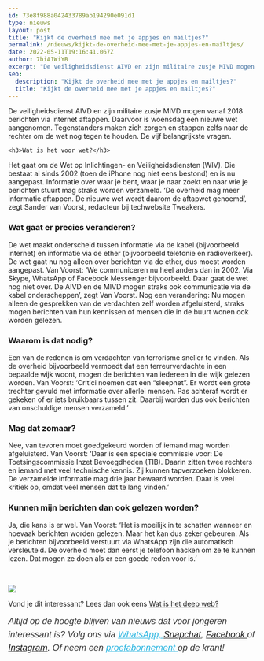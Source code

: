 ```yaml
---
id: 73e8f988a042433789ab194290e091d1
type: nieuws
layout: post
title: "Kijkt de overheid mee met je appjes en mailtjes?"
permalink: /nieuws/kijkt-de-overheid-mee-met-je-appjes-en-mailtjes/
date: 2022-05-11T19:16:41.067Z
author: 7biA1WiYB
excerpt: "De veiligheidsdienst AIVD en zijn militaire zusje MIVD mogen vanaf 2018 berichten via internet aftappen. Daarvoor is woensdag een nieuwe wet aangenomen. Tegenstanders maken zich zorgen en stappen zelfs naar de rechter om de wet nog tegen te houden. De vijf belangrijkste vragen.  "
seo:
  description: "Kijkt de overheid mee met je appjes en mailtjes?"
  title: "Kijkt de overheid mee met je appjes en mailtjes?"
---
```

De veiligheidsdienst AIVD en zijn militaire zusje MIVD mogen vanaf 2018 berichten via internet aftappen. Daarvoor is woensdag een nieuwe wet aangenomen. Tegenstanders maken zich zorgen en stappen zelfs naar de rechter om de wet nog tegen te houden. De vijf belangrijkste vragen.  

    <h3>Wat is het voor wet?</h3>
<p>Het gaat om de Wet op Inlichtingen- en Veiligheidsdiensten (WIV). Die bestaat al sinds 2002 (toen de iPhone nog niet eens bestond) en is nu aangepast. Informatie over waar je bent, waar je naar zoekt en naar wie je berichten stuurt mag straks worden verzameld. ‘De overheid mag meer informatie aftappen. De nieuwe wet wordt daarom de aftapwet genoemd’, zegt Sander van Voorst, redacteur bij techwebsite Tweakers.</p>
<h3>Wat gaat er precies veranderen?</h3>
<p>De wet maakt onderscheid tussen informatie via de kabel (bijvoorbeeld internet) en informatie via de ether (bijvoorbeeld telefonie en radioverkeer). De wet gaat nu nog alleen over berichten via de ether, dus moest worden aangepast. Van Voorst: ‘We communiceren nu heel anders dan in 2002. Via Skype, WhatsApp of Facebook Messenger bijvoorbeeld. Daar gaat de wet nog niet over. De AIVD en de MIVD mogen straks ook communicatie via de kabel onderscheppen’, zegt Van Voorst. Nog een verandering: Nu mogen alleen de gesprekken van de verdachten zelf worden afgeluisterd, straks mogen berichten van hun kennissen of mensen die in de buurt wonen ook worden gelezen.</p>
<h3>Waarom is dat nodig?</h3>
<p>Een van de redenen is om verdachten van terrorisme sneller te vinden. Als de overheid bijvoorbeeld vermoedt dat een terreurverdachte in een bepaalde wijk woont, mogen de berichten van iedereen in die wijk gelezen worden. Van Voorst: ‘Critici noemen dat een “sleepnet”. Er wordt een grote trechter gevuld met informatie over allerlei mensen. Pas achteraf wordt er gekeken of er iets bruikbaars tussen zit. Daarbij worden dus ook berichten van onschuldige mensen verzameld.’</p>
<h3>Mag dat zomaar?</h3>
<p>Nee, van tevoren moet goedgekeurd worden of iemand mag worden afgeluisterd. Van Voorst: ‘Daar is een speciale commissie voor: De Toetsingscommissie Inzet Bevoegdheden (TIB). Daarin zitten twee rechters en iemand met veel technische kennis. Zij kunnen tapverzoeken blokkeren. De verzamelde informatie mag drie jaar bewaard worden. Daar is veel kritiek op, omdat veel mensen dat te lang vinden.’</p>
<h3>Kunnen mijn berichten dan ook gelezen worden?</h3>
<p>Ja, die kans is er wel. Van Voorst: ‘Het is moeilijk in te schatten wanneer en hoevaak berichten worden gelezen. Maar het kan dus zeker gebeuren. Als je berichten bijvoorbeeld verstuurt via WhatsApp zijn die automatisch versleuteld. De overheid moet dan eerst je telefoon hacken om ze te kunnen lezen. Dat mogen ze doen als er een goede reden voor is.’</p>
<p> </p>
<div class="kader">
<p><img class="kaderafbeelding" src="https://7dagen.netlify.app/sites/default/files/ff.png"></p>
<p>Vond je dit interessant? Lees dan ook eens <a href="https://7dagen.netlify.app/nieuws/wat-het-deep-web">Wat is het deep web?</a></p>
<p><em style="box-sizing: inherit; color: rgb(51, 51, 51); font-family: &quot;PT Sans&quot;, sans-serif; font-size: 18px; line-height: 27px;">Altijd op de hoogte blijven van nieuws dat voor jongeren interessant is? Volg ons via </em><em style="box-sizing: inherit; color: rgb(34, 179, 224); transition: color 0.3s ease; font-family: &quot;PT Sans&quot;, sans-serif; font-size: 18px; line-height: 27px;"><a href="https://7dagen.netlify.app/whatsapp" style="box-sizing: inherit; color: rgb(34, 179, 224); transition: color 0.3s ease; font-family: &quot;PT Sans&quot;, sans-serif; font-size: 18px; line-height: 27px;">WhatsApp, </a></em><em style="box-sizing: inherit; color: rgb(51, 51, 51); font-family: &quot;PT Sans&quot;, sans-serif; font-size: 18px; line-height: 27px;"><a href="https://www.snapchat.com/add/sevendaysnl">Snapchat</a>, <a href="https://www.facebook.com/7Daysnl?ref=bookmarks">Facebook </a>of <a href="https://instagram.com/7DAysnl/">Instagram</a>. Of </em><em style="box-sizing: inherit; color: rgb(51, 51, 51); font-family: &quot;PT Sans&quot;, sans-serif; font-size: 18px; line-height: 27px;">neem een </em><a href="https://abonneren.sevendays.nl/abonneren/abonnementen/ae/artikel" style="box-sizing: inherit; color: rgb(34, 179, 224); transition: color 0.3s ease; font-family: &quot;PT Sans&quot;, sans-serif; font-size: 18px; line-height: 27px;"><em style="box-sizing: inherit;">proefabonnement </em></a><em style="box-sizing: inherit; color: rgb(51, 51, 51); font-family: &quot;PT Sans&quot;, sans-serif; font-size: 18px; line-height: 27px;">op de krant!</em></p>
</div>
  
